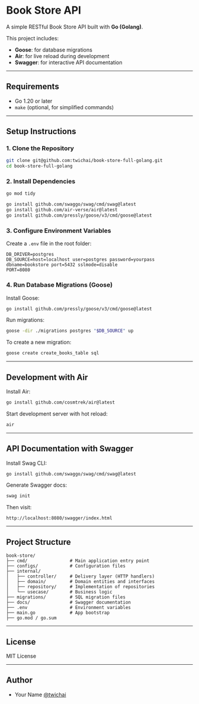 # Book Store API

A simple RESTful Book Store API built with **Go (Golang)**.

This project includes:

* **Goose**: for database migrations
* **Air**: for live reload during development
* **Swagger**: for interactive API documentation

---

## Requirements

* Go 1.20 or later
* `make` (optional, for simplified commands)

---

## Setup Instructions

### 1. Clone the Repository

```bash
git clone git@github.com:twichai/book-store-full-golang.git
cd book-store-full-golang
```

### 2. Install Dependencies

```bash
go mod tidy
```

```bash
go install github.com/swaggo/swag/cmd/swag@latest
go install github.com/air-verse/air@latest
go install github.com/pressly/goose/v3/cmd/goose@latest
```

### 3. Configure Environment Variables

Create a `.env` file in the root folder:

```env
DB_DRIVER=postgres
DB_SOURCE=host=localhost user=postgres password=yourpass dbname=bookstore port=5432 sslmode=disable
PORT=8080
```

### 4. Run Database Migrations (Goose)

Install Goose:

```bash
go install github.com/pressly/goose/v3/cmd/goose@latest
```

Run migrations:

```bash
goose -dir ./migrations postgres "$DB_SOURCE" up
```

To create a new migration:

```bash
goose create create_books_table sql
```

---

## Development with Air

Install Air:

```bash
go install github.com/cosmtrek/air@latest
```

Start development server with hot reload:

```bash
air
```

---

## API Documentation with Swagger

Install Swag CLI:

```bash
go install github.com/swaggo/swag/cmd/swag@latest
```

Generate Swagger docs:

```bash
swag init
```

Then visit:

```
http://localhost:8080/swagger/index.html
```

---


## Project Structure

```
book-store/
├── cmd/                # Main application entry point
├── configs/            # Configuration files
├── internal/
│   ├── controller/     # Delivery layer (HTTP handlers)
│   ├── domain/         # Domain entities and interfaces
│   ├── repository/     # Implementation of repositories
│   └── usecase/        # Business logic
├── migrations/         # SQL migration files
├── docs/               # Swagger documentation
├── .env                # Environment variables
├── main.go             # App bootstrap
├── go.mod / go.sum
```

---

## License

MIT License

---

## Author

* Your Name [@twichai](https://github.com/twichai)
